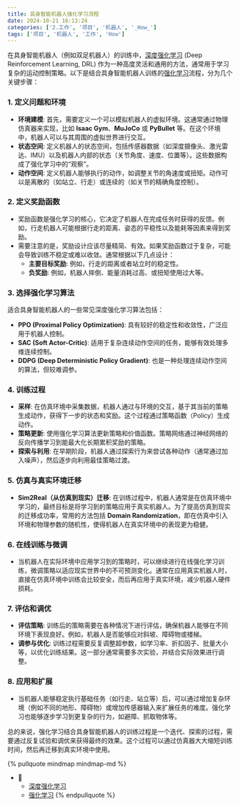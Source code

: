 ```yaml
---
title: 具身智能机器人强化学习流程
date: 2024-10-21 16:13:24
categories: ['2.工作', '项目', '机器人', '_How_']
tags: ['项目', '机器人', '工作', 'How']
---
```


在具身智能机器人（例如双足机器人）的训练中，[深度强化学习](../fb2736e62d44c8a1f1c732650a20795e18086c1b) (Deep Reinforcement Learning, DRL) 作为一种高度灵活和通用的方法，通常用于学习复杂的运动控制策略。以下是结合具身智能机器人训练的[强化学习](../689f27ebabe459360038ee0e75643af26f2e718a)流程，分为几个关键步骤：
  
  
### 1. **定义问题和环境**

   - **环境建模**: 首先，需要定义一个可以模拟机器人的虚拟环境。这通常通过物理仿真器来实现，比如 **Isaac Gym**、**MuJoCo** 或 **PyBullet** 等。在这个环境中，机器人可以与其周围的虚拟世界进行交互。  
   - **状态空间**: 定义机器人的状态空间，包括传感器数据（如深度摄像头、激光雷达、IMU）以及机器人内部的状态（关节角度、速度、位置等）。这些数据构成了强化学习中的“观察”。
   - **动作空间**: 定义机器人能够执行的动作，如调整关节的角速度或扭矩。动作可以是离散的（如站立、行走）或连续的（如关节的精确角度控制）。
  
  
### 2. **定义奖励函数**

   - 奖励函数是强化学习的核心，它决定了机器人在完成任务时获得的反馈。例如，行走机器人可能根据行走的距离、姿态的平稳性以及能耗等因素来得到奖励。
   - 需要注意的是，奖励设计应该尽量精简、有效。如果奖励函数过于复杂，可能会导致训练不稳定或难以收敛。通常根据以下几点设计：
     - **主要目标奖励**: 例如，行走的距离或者站立时的稳定性。
     - **负奖励**: 例如，机器人摔倒、能量消耗过高、或扭矩使用过大等。
  
  
### 3. **选择强化学习算法**

   适合具身智能机器人的一些常见深度强化学习算法包括：
   - **PPO (Proximal Policy Optimization)**: 具有较好的稳定性和收敛性，广泛应用于机器人控制。
   - **SAC (Soft Actor-Critic)**: 适用于复杂连续动作空间的任务，能够有效处理多维连续控制。
   - **DDPG (Deep Deterministic Policy Gradient)**: 也是一种处理连续动作空间的算法，但较难调参。
  
  
### 4. **训练过程**

   - **采样**: 在仿真环境中采集数据，机器人通过与环境的交互，基于其当前的策略生成动作，获得下一步的状态和奖励。这个过程通过策略函数（Policy）生成动作。
   - **策略更新**: 使用强化学习算法更新策略和价值函数。策略网络通过神经网络的反向传播学习到能最大化长期累积奖励的策略。
   - **探索与利用**: 在早期阶段，机器人通过探索行为来尝试各种动作（通常通过加入噪声），然后逐步向利用最佳策略过渡。
  
  
### 5. **仿真与真实环境迁移**

   - **Sim2Real（从仿真到现实）迁移**: 在训练过程中，机器人通常是在仿真环境中学习的，最终目标是将学习到的策略应用于真实机器人。为了提高仿真到现实的迁移成功率，常用的方法包括 **Domain Randomization**，即在仿真中引入环境和物理参数的随机性，使得机器人在真实环境中的表现更为稳健。
  
  
### 6. **在线训练与微调**

   - 当机器人在实际环境中应用学习到的策略时，可以继续进行在线强化学习训练，微调策略以适应现实世界中的不可预测变化。通常在应用真实机器人时，直接在仿真环境中训练会比较安全，而后再应用于真实环境，减少机器人硬件损耗。
  
  
### 7. **评估和调优**

   - **评估策略**: 训练后的策略需要在各种情况下进行评估，确保机器人能够在不同环境下表现良好。例如，机器人是否能够应对斜坡、障碍物或楼梯。
   - **调参与优化**: 训练过程需要反复调整超参数，如学习率、折扣因子、批量大小等，以优化训练结果。这一部分通常需要多次实验，并结合实际效果进行调整。
  
  
### 8. **应用和扩展**

   - 当机器人能够稳定执行基础任务（如行走、站立等）后，可以通过增加复杂环境（例如不同的地形、障碍物）或增加传感器输入来扩展任务的难度。强化学习也能够逐步学习到更复杂的行为，如避障、抓取物体等。

总的来说，强化学习结合具身智能机器人的训练过程是一个迭代、探索的过程，需要通过反复试验和调优来获得最终的效果。这个过程可以通过仿真器大大缩短训练时间，然后再迁移到真实环境中使用。

{% pullquote mindmap mindmap-md %}
- 🔵
  - [深度强化学习](../fb2736e62d44c8a1f1c732650a20795e18086c1b)
  - [强化学习](../689f27ebabe459360038ee0e75643af26f2e718a)
{% endpullquote %}